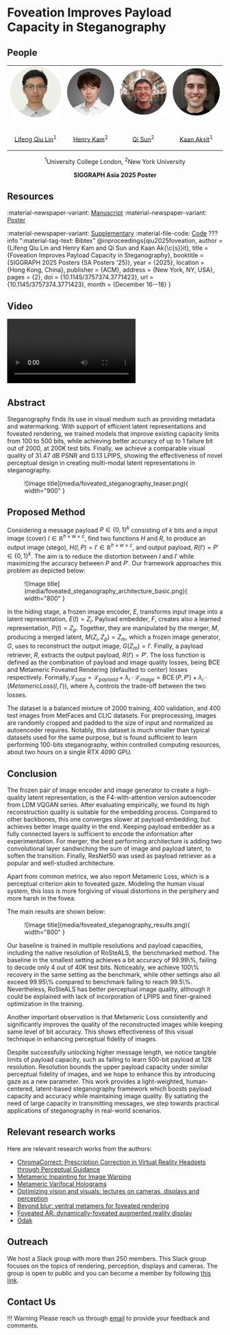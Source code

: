 # Foveation Improves Payload Capacity in Steganography

## People
<table class=""  style="margin: 10px auto;">
  <tbody>
    <tr>
      <td> <img src="../../people/lifeng_qiu_lin.png" width="120" alt=/> &nbsp;&nbsp;&nbsp;&nbsp;&nbsp;&nbsp;&nbsp;</td>
      <td> <img src="../../people/henry_kam.png" width="120" alt=/> &nbsp;&nbsp;&nbsp;&nbsp;</td>
      <td> <img src="../../people/qi_sun.png" width="120" alt=/> &nbsp;&nbsp;&nbsp;&nbsp;</td>
      <td> <img src="../../people/kaan_aksit.png" width="120" alt=/> &nbsp;&nbsp;&nbsp;&nbsp;</td>
    </tr> 
    <tr>
      <td><p style="text-align:center;"><a href="https://github.com/Gnefil">Lifeng Qiu Lin</a><sup>1</sup></p></td>
      <td><p style="text-align:center;"><a href="http://gulpinhenry.github.io">Henry Kam</a><sup>2</sup></p></td>
      <td><p style="text-align:center;"><a href="http://qisun.me">Qi Sun</a><sup>2</sup></p></td>
      <td><p style="text-align:center;"><a href="https://kaanaksit.com">Kaan Akşit</a><sup>1</sup></p></td>
    </tr>
  </tbody>
</table>
<p style="text-align:center;">
<sup>1</sup>University College London,
<sup>2</sup>New York University
</p>
<p style="text-align:center;"><b>SIGGRAPH Asia 2025 Poster</b></p>


## Resources 
:material-newspaper-variant: [Manuscript](https://www.kaanaksit.com/assets/pdf/LinEtAl_SiggraphAsia2025_Foveation_improves_payload_capacity_in_steganography.pdf)
:material-newspaper-variant: [Poster](https://www.kaanaksit.com/assets/pdf/LinEtAl_SiggraphAsia2025_Poster_Foveation_improves_payload_capacity_in_steganography.pdf)
<!-- TODO: upload materials here -->
:material-newspaper-variant: [Supplementary]()
:material-file-code: [Code](https://github.com/complight/foveation_steganography)
??? info ":material-tag-text: Bibtex"
        @inproceedings{qiu2025foveation,
          author = {Lifeng Qiu Lin and Henry Kam and Qi Sun and Kaan Ak{\c{s}}it},
          title = {Foveation Improves Payload Capacity in Steganography},
          booktitle = {SIGGRAPH 2025 Posters (SA Posters '25)},
          year = {2025},
          location = {Hong Kong, China},
          publisher = {ACM},
          address = {New York, NY, USA},
          pages = {2},
          doi = {10.1145/3757374.3771423},
          url = {10.1145/3757374.3771423},
          month = {December 16--18}
        }


## Video
<video controls>
<!-- TODO: update video -->
<source src="" id="" type="video/mp4">
</video>

## Abstract
Steganography finds its use in visual medium such as providing metadata and watermarking.
With support of efficient latent representations and foveated rendering, we trained models that improve existing capacity limits from 100 to 500 bits, while achieving better accuracy of up to 1 failure bit out of 2000, at 200K test bits.
Finally, we achieve a comparable visual quality of 31.47 dB PSNR and 0.13 LPIPS, showing the effectiveness of novel perceptual design in creating multi-modal latent representations in steganography.

<figure markdown>
  ![Image title](media/foveated_steganography_teaser.png){ width="900" }
</figure>



## Proposed Method
Considering a message payload $P \in \{0, 1\}^k$ consisting of $k$ bits and a input image (cover) $I \in \mathbb{R}^{h \times w \times c}$, find two functions $H$ and $R$, to produce an output image (stego), $H(I, P) = I' \in \mathbb{R}^{h \times w \times c}$, and output payload, $R(I') = P' \in \{0, 1\}^k$. The aim is to reduce the distortion between $I$ and $I'$ while maximizing the accuracy between $P$ and $P'$.
Our framework approaches this problem as depicted below:


<figure markdown>
  ![Image title](media/foveated_steganography_architecture_basic.png){ width="800" }
</figure>

In the hiding stage, a frozen image encoder, $E$, transforms input image into a latent representation, $E(I) = Z_i$. 
Payload embedder, $F$, creates also a learned representation, $P(I) = Z_p$. 
Together, they are manipulated by the merger, $M$, producing a merged latent, $M(Z_i, Z_p) = Z_m$, which a frozen image generator, $G$, uses to reconstruct the output image,  $G(Z_m) = I'$. 
Finally, a payload retriever, $R$, extracts the output payload, $R(I') = P'$.
The loss function is defined as the combination of payload and image quality losses, being BCE and Metameric Foveated Rendering (defaulted to center) losses respectively.
Formally,$\mathcal{L}_{total} = \mathcal{L}_{payload} + \lambda_i \cdot \mathcal{L}_{image} \nonumber = \operatorname{BCE}(P, P') + \lambda_i \cdot (MetamericLoss(I, I')),$
where $\lambda_i$ controls the trade-off between the two losses.

The dataset is a balanced mixture of 2000 training, 400 validation, and 400 test images from MetFaces and CLIC datasets. 
For preprocessing, images are randomly cropped and padded to the size of input and normalized as autoencoder requires. 
Notably, this dataset is much smaller than typical datasets used for the same purpose, but is found sufficient to learn performing 100-bits steganography, within controlled computing resources, about two hours on a single RTX 4090 GPU.

## Conclusion
The frozen pair of image encoder and image generator to create a high-quality latent representation, is the F4-with-attention version autoencoder from LDM VQGAN series.
After evaluating empirically, we found its high reconstruction quality is suitable for the embedding process. Compared to other backbones, this one converges slower at payload embedding, but achieves better image quality in the end.
Keeping payload embedder as a fully connected layers is sufficient to encode the information after experimentation. 
For merger, the best performing architecture is adding two convolutional layer sandwiching the sum of image and payload latent, to soften the transition. 
Finally, ResNet50 was used as payload retriever as a popular and well-studied architecture. 

Apart from common metrics, we also report Metameric Loss, which is a perceptual criterion akin to foveated gaze.
Modeling the human visual system, this loss is more forgiving of visual distortions in the periphery and more harsh in the fovea.

The main results are shown below: 
<figure markdown>
  ![Image title](media/foveated_steganography_results.png){ width="800" }
</figure>
Our baseline is trained in multiple resolutions and payload capacities, including the native resolution of RoSteALS, the benchmarked method.
The baseline in the smallest setting achieves a bit accuracy of 99.99\%, failing to decode only 4 out of 40K test bits. 
Noticeably, we achieve 100\% recovery in the same setting as the benchmark, while other settings also all exceed 99.95\% compared to benchmark failing to reach 99.5\%.
Nevertheless, RoSteALS has better perceptual image quality, although it could be explained with lack of incorporation of LPIPS and finer-grained optimization in the training.

Another important observation is that Metameric Loss consistently and significantly improves the quality of the reconstructed images while keeping same level of bit accuracy. 
This shows effectiveness of this visual technique in enhancing perceptual fidelity of images.

Despite successfully unlocking higher message length, we notice tangible limits of payload capacity, such as failing to learn 500-bit payload at 128 resolution.
Resolution bounds the upper payload capacity under similar perceptual fidelity of images, and we hope to enhance this by introducing gaze as a new parameter.
This work provides a light-weighted, human-centered, latent-based steganography framework which boosts payload capacity and accuracy while maintaining image quality.
By satiating the need of large capacity in transmitting messages, we step towards practical applications of steganography in real-world scenarios.

<!-- ## Photo gallery
Here, we release photographs from our visit to the conference, highlighting parts of our SIGGRAPH Asia 2025 experience. -->

<!-- TODO -->
<!-- <figure markdown>
  ![](./media/hologram_compression_sig25_photos_001.jpg){ width="390", align=left }
  ![](./media/hologram_compression_sig25_photos_002.jpg){ width="390", align=left }
  ![](./media/hologram_compression_sig25_photos_003.jpg){ width="390", align=left }
  ![](./media/hologram_compression_sig25_photos_004.jpg){ width="390", align=left }
  ![](./media/hologram_compression_sig25_photos_005.jpg){ width="390", align=left }
</figure> -->

## Relevant research works
Here are relevant research works from the authors:

- [ChromaCorrect: Prescription Correction in Virtual Reality Headsets through Perceptual Guidance](https://complightlab.com/ChromaCorrect)
- [Metameric Inpainting for Image Warping](https://doi.org/10.1109/tvcg.2022.3216712)
- [Metameric Varifocal Holograms](https://vr.cs.ucl.ac.uk/research/pipelines/metameric-varifocal-holography/)
- [Optimizing vision and visuals: lectures on cameras, displays and perception](../teaching/siggraph2022_optimizing_vision_and_visuals.md)
- [Beyond blur: ventral metamers for foveated rendering](https://www.homepages.ucl.ac.uk/~ucabdw0/beyondblur.html)
- [Foveated AR: dynamically-foveated augmented reality display](https://dl.acm.org/doi/10.1145/3306346.3322987)
- [Odak](https://github.com/kaanaksit/odak)

## Outreach
We host a Slack group with more than 250 members.
This Slack group focuses on the topics of rendering, perception, displays and cameras.
The group is open to public and you can become a member by following [this link](../outreach/index.md).

## Contact Us
!!! Warning
    Please reach us through [email](mailto:kaanaksit@kaanaksit.com) to provide your feedback and comments.

<!-- ## Acknowledgements -->

<!-- <div style="float: left; height:200px;" class="boxed">
<img align='left' src="../../media/royal_society.png" width="100" alt/>
<img align='left' src="../../media/meta_reality_labs.png" width="100" alt/>
</div>
Kaan Akşit is supported by the Royal Society's RGS\R2\212229 - Research Grants 2021 Round 2 in building the hardware prototype. Kaan Akşit is also supported by Meta Reality Labs inclusive rendering initiative 2022. Liang Shi is supported by Meta Research PhD fellowship (2021-2023).
<br />
<br />
<br />
<br />
<br />
<br />
<br />


<div style="float: left; height:200px;" class="boxed">
<img align='left' src="../../media/eu_horizon2020.png" width="100" alt/>
<img align='left' src="../../media/tubitak.png" width="100" alt/>
</div>
Hakan Urey is supported by the European Innovation Council’s HORIZON-EIC-2021-TRANSITION-CHALLENGES program Grant Number 101057672 and Tübitak’s 2247-A National Lead Researchers Program, Project Number 120C145.
<br />
<br />
<br />
<br />
<br />
<br />
<br /> -->


